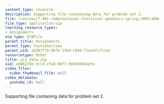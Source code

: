 ```yaml
---
content_type: resource
description: Supporting file containing data for problem set 2.
file: /courses/7-90j-computational-functional-genomics-spring-2005/a686219e3ccdcfa896f79eb594d1eefe_ps2_data.zip
file_type: application/zip
learning_resource_types:
- Assignments
ocw_type: OCWFile
parent_title: Assignments
parent_type: CourseSection
parent_uid: 28387ff8-9bfd-15b4-cd44-f1edafcf1cbd
resourcetype: Other
title: ps2_data.zip
uid: a686219e-3ccd-cfa8-96f7-9eb594d1eefe
video_files:
  video_thumbnail_file: null
video_metadata:
  youtube_id: null
---
```

Supporting file containing data for problem set 2.

